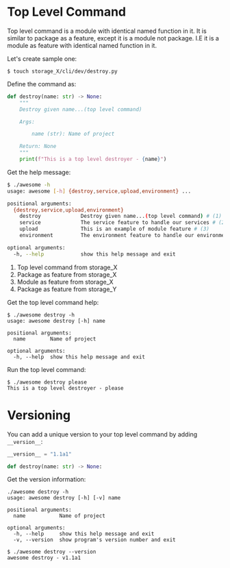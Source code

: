 # Top Level Command

Top level command is a module with identical named function in it. It is similar to package as a feature, except it is a module not package.
I.E it is a module as feature with identical named function in it.

Let's create sample one:

```console
$ touch storage_X/cli/dev/destroy.py
```

Define the command as:

```py title="destroy.py"
def destroy(name: str) -> None:
    """
    Destroy given name...(top level command)

    Args:

        name (str): Name of project

    Return: None
    """
    print(f"This is a top level destroyer - {name}")
```

Get the help message:

```bash
$ ./awesome -h
usage: awesome [-h] {destroy,service,upload,environment} ...

positional arguments:
  {destroy,service,upload,environment}
    destroy             Destroy given name...(top level command) # (1)
    service             The service feature to handle our services # (2)
    upload              This is an example of module feature # (3)
    environment         The environment feature to handle our environments # (4)

optional arguments:
  -h, --help            show this help message and exit
```

1. Top level command from storage_X
2. Package as feature from storage_X
3. Module as feature from storage_X
4. Package as feature from storage_Y

Get the top level command help:

```console
$ ./awesome destroy -h
usage: awesome destroy [-h] name

positional arguments:
  name        Name of project

optional arguments:
  -h, --help  show this help message and exit
```

Run the top level command:

```console
$ ./awesome destroy please
This is a top level destroyer - please
```

# Versioning

You can add a unique version to your top level command by adding `__version__`:

```py title="destroy.py" hl_lines="1"
__version__ = "1.1a1"

def destroy(name: str) -> None:
```

Get the version information:

```console hl_lines="9"
./awesome destroy -h
usage: awesome destroy [-h] [-v] name

positional arguments:
  name           Name of project

optional arguments:
  -h, --help     show this help message and exit
  -v, --version  show program's version number and exit
```

```console
$ ./awesome destroy --version
awesome destroy - v1.1a1
```